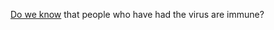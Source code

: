 <a href="https://twitter.com/davewiner/status/1242106761223516160">Do we know</a> that people who have had the virus are immune?
